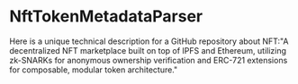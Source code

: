 # NftTokenMetadataParser
Here is a unique technical description for a GitHub repository about NFT:"A decentralized NFT marketplace built on top of IPFS and Ethereum, utilizing zk-SNARKs for anonymous ownership verification and ERC-721 extensions for composable, modular token architecture."
